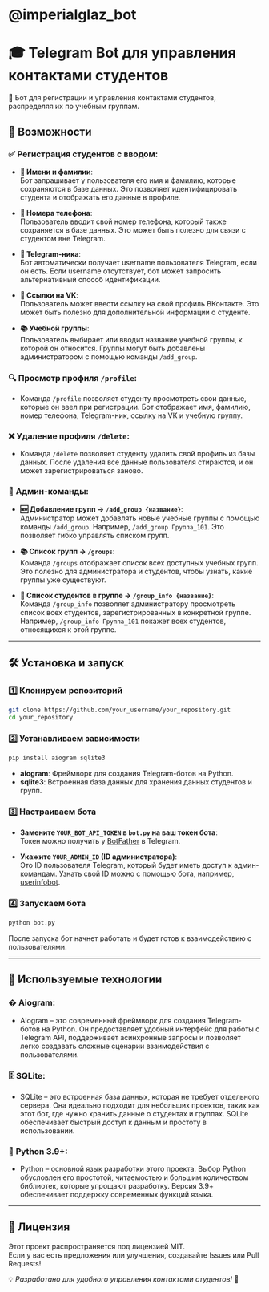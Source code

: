 # @imperialglaz_bot
# 🎓 Telegram Bot для управления контактами студентов

📲 Бот для регистрации и управления контактами студентов, распределяя их по учебным группам.  

## 🚀 Возможности

### ✅ **Регистрация студентов** с вводом:
- **👤 Имени и фамилии**:  
  Бот запрашивает у пользователя его имя и фамилию, которые сохраняются в базе данных. Это позволяет идентифицировать студента и отображать его данные в профиле.

- **📱 Номера телефона**:  
  Пользователь вводит свой номер телефона, который также сохраняется в базе данных. Это может быть полезно для связи с студентом вне Telegram.

- **💬 Telegram-ника**:  
  Бот автоматически получает username пользователя Telegram, если он есть. Если username отсутствует, бот может запросить альтернативный способ идентификации.

- **🔗 Ссылки на VK**:  
  Пользователь может ввести ссылку на свой профиль ВКонтакте. Это может быть полезно для дополнительной информации о студенте.

- **📚 Учебной группы**:  
  Пользователь выбирает или вводит название учебной группы, к которой он относится. Группы могут быть добавлены администратором с помощью команды `/add_group`.

### 🔍 **Просмотр профиля** `/profile`:
- Команда `/profile` позволяет студенту просмотреть свои данные, которые он ввел при регистрации. Бот отображает имя, фамилию, номер телефона, Telegram-ник, ссылку на VK и учебную группу.

### ❌ **Удаление профиля** `/delete`:
- Команда `/delete` позволяет студенту удалить свой профиль из базы данных. После удаления все данные пользователя стираются, и он может зарегистрироваться заново.

### 🔑 **Админ-команды:**
- **🆕 Добавление групп → `/add_group {название}`**:  
  Администратор может добавлять новые учебные группы с помощью команды `/add_group`. Например, `/add_group Группа_101`. Это позволяет гибко управлять списком групп.

- **📚 Список групп → `/groups`**:  
  Команда `/groups` отображает список всех доступных учебных групп. Это полезно для администратора и студентов, чтобы узнать, какие группы уже существуют.

- **👥 Список студентов в группе → `/group_info {название}`**:  
  Команда `/group_info` позволяет администратору просмотреть список всех студентов, зарегистрированных в конкретной группе. Например, `/group_info Группа_101` покажет всех студентов, относящихся к этой группе.

---

## 🛠 Установка и запуск

### 1️⃣ **Клонируем репозиторий**
```sh
git clone https://github.com/your_username/your_repository.git
cd your_repository
```

### 2️⃣ **Устанавливаем зависимости**
```sh
pip install aiogram sqlite3
```
- **aiogram**: Фреймворк для создания Telegram-ботов на Python.
- **sqlite3**: Встроенная база данных для хранения данных студентов и групп.

### 3️⃣ **Настраиваем бота**
- **Замените `YOUR_BOT_API_TOKEN` в `bot.py` на ваш токен бота**:  
  Токен можно получить у [BotFather](https://core.telegram.org/bots#botfather) в Telegram.
  
- **Укажите `YOUR_ADMIN_ID` (ID администратора)**:  
  Это ID пользователя Telegram, который будет иметь доступ к админ-командам. Узнать свой ID можно с помощью бота, например, [userinfobot](https://t.me/userinfobot).

### 4️⃣ **Запускаем бота**
```sh
python bot.py
```
После запуска бот начнет работать и будет готов к взаимодействию с пользователями.

---

## 🔧 Используемые технологии

### � **Aiogram**:
- Aiogram – это современный фреймворк для создания Telegram-ботов на Python. Он предоставляет удобный интерфейс для работы с Telegram API, поддерживает асинхронные запросы и позволяет легко создавать сложные сценарии взаимодействия с пользователями.

### 🗄 **SQLite**:
- SQLite – это встроенная база данных, которая не требует отдельного сервера. Она идеально подходит для небольших проектов, таких как этот бот, где нужно хранить данные о студентах и группах. SQLite обеспечивает быстрый доступ к данным и простоту в использовании.

### 🐍 **Python 3.9+**:
- Python – основной язык разработки этого проекта. Выбор Python обусловлен его простотой, читаемостью и большим количеством библиотек, которые упрощают разработку. Версия 3.9+ обеспечивает поддержку современных функций языка.

---

## 📜 Лицензия

Этот проект распространяется под лицензией MIT.  
Если у вас есть предложения или улучшения, создавайте Issues или Pull Requests!  

💡 *Разработано для удобного управления контактами студентов!* 🚀
